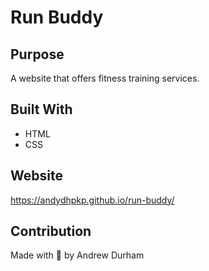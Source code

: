 # Run Buddy

## Purpose
A website that offers fitness training services.

## Built With 
* HTML
* CSS

## Website
https://andydhpkp.github.io/run-buddy/

## Contribution
Made with :white_heart: by Andrew Durham
